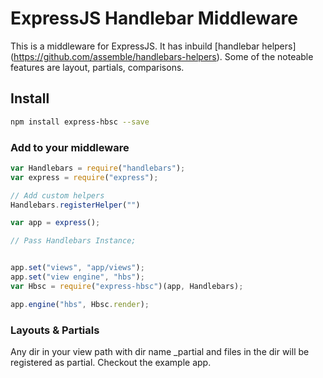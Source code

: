 # ExpressJS Handlebar Middleware
This is a middleware for ExpressJS. It has inbuild [handlebar helpers] (https://github.com/assemble/handlebars-helpers). Some of the noteable features are layout, partials, comparisons.


## Install 

```bash
npm install express-hbsc --save
```

### Add to your middleware

```js
var Handlebars = require("handlebars");
var express = require("express");

// Add custom helpers
Handlebars.registerHelper("")

var app = express();

// Pass Handlebars Instance;


app.set("views", "app/views");
app.set("view engine", "hbs");
var Hbsc = require("express-hbsc")(app, Handlebars);

app.engine("hbs", Hbsc.render);
```

### Layouts & Partials

Any dir in your view path with dir name _partial and files in the dir will be registered as partial. Checkout the example app.
